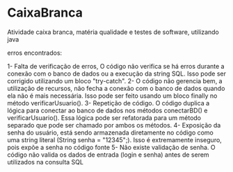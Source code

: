 # CaixaBranca
Atividade caixa branca, matéria qualidade e testes de software, utilizando java

erros encontrados:

1- Falta de verificação de erros, O código não verifica se há erros durante a conexão com o banco de dados ou a execução da string SQL. Isso pode ser corrigido utilizando um bloco "try-catch".
2- O código não gerencia bem, a utilização de recursos, não fecha a conexão com o banco de dados quando ela não é mais necessária. Isso pode ser feito usando um bloco finally no método verificarUsuario().
3- Repetição de código. O código duplica a lógica para conectar ao banco de dados nos métodos conectarBD() e verificarUsuario(). Essa lógica pode ser refatorada para um método separado que pode ser chamado por ambos os métodos.
4- Exposição da senha do usuário, está sendo armazenada diretamente no código como uma string literal (String senha = "12345";). Isso é extremamente inseguro, pois expõe a senha no código fonte
5- Não existe validação de senha. O código não valida os dados de entrada (login e senha) antes de serem utilizados na consulta SQL
